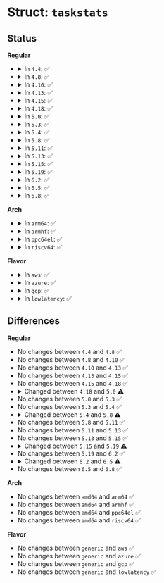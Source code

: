 # Struct: <code>taskstats</code>

## Status
<b>Regular</b>
<ul>
<li>
<details>
<summary>In <code>4.4</code>: ✅</summary>

```c
struct taskstats {
    __u16 version;
    __u32 ac_exitcode;
    __u8 ac_flag;
    __u8 ac_nice;
    __u64 cpu_count;
    __u64 cpu_delay_total;
    __u64 blkio_count;
    __u64 blkio_delay_total;
    __u64 swapin_count;
    __u64 swapin_delay_total;
    __u64 cpu_run_real_total;
    __u64 cpu_run_virtual_total;
    char ac_comm[32];
    __u8 ac_sched;
    __u8 ac_pad[3];
    __u32 ac_uid;
    __u32 ac_gid;
    __u32 ac_pid;
    __u32 ac_ppid;
    __u32 ac_btime;
    __u64 ac_etime;
    __u64 ac_utime;
    __u64 ac_stime;
    __u64 ac_minflt;
    __u64 ac_majflt;
    __u64 coremem;
    __u64 virtmem;
    __u64 hiwater_rss;
    __u64 hiwater_vm;
    __u64 read_char;
    __u64 write_char;
    __u64 read_syscalls;
    __u64 write_syscalls;
    __u64 read_bytes;
    __u64 write_bytes;
    __u64 cancelled_write_bytes;
    __u64 nvcsw;
    __u64 nivcsw;
    __u64 ac_utimescaled;
    __u64 ac_stimescaled;
    __u64 cpu_scaled_run_real_total;
    __u64 freepages_count;
    __u64 freepages_delay_total;
};
```
</details>
</li>
<li>
<details>
<summary>In <code>4.8</code>: ✅</summary>

```c
struct taskstats {
    __u16 version;
    __u32 ac_exitcode;
    __u8 ac_flag;
    __u8 ac_nice;
    __u64 cpu_count;
    __u64 cpu_delay_total;
    __u64 blkio_count;
    __u64 blkio_delay_total;
    __u64 swapin_count;
    __u64 swapin_delay_total;
    __u64 cpu_run_real_total;
    __u64 cpu_run_virtual_total;
    char ac_comm[32];
    __u8 ac_sched;
    __u8 ac_pad[3];
    __u32 ac_uid;
    __u32 ac_gid;
    __u32 ac_pid;
    __u32 ac_ppid;
    __u32 ac_btime;
    __u64 ac_etime;
    __u64 ac_utime;
    __u64 ac_stime;
    __u64 ac_minflt;
    __u64 ac_majflt;
    __u64 coremem;
    __u64 virtmem;
    __u64 hiwater_rss;
    __u64 hiwater_vm;
    __u64 read_char;
    __u64 write_char;
    __u64 read_syscalls;
    __u64 write_syscalls;
    __u64 read_bytes;
    __u64 write_bytes;
    __u64 cancelled_write_bytes;
    __u64 nvcsw;
    __u64 nivcsw;
    __u64 ac_utimescaled;
    __u64 ac_stimescaled;
    __u64 cpu_scaled_run_real_total;
    __u64 freepages_count;
    __u64 freepages_delay_total;
};
```
</details>
</li>
<li>
<details>
<summary>In <code>4.10</code>: ✅</summary>

```c
struct taskstats {
    __u16 version;
    __u32 ac_exitcode;
    __u8 ac_flag;
    __u8 ac_nice;
    __u64 cpu_count;
    __u64 cpu_delay_total;
    __u64 blkio_count;
    __u64 blkio_delay_total;
    __u64 swapin_count;
    __u64 swapin_delay_total;
    __u64 cpu_run_real_total;
    __u64 cpu_run_virtual_total;
    char ac_comm[32];
    __u8 ac_sched;
    __u8 ac_pad[3];
    __u32 ac_uid;
    __u32 ac_gid;
    __u32 ac_pid;
    __u32 ac_ppid;
    __u32 ac_btime;
    __u64 ac_etime;
    __u64 ac_utime;
    __u64 ac_stime;
    __u64 ac_minflt;
    __u64 ac_majflt;
    __u64 coremem;
    __u64 virtmem;
    __u64 hiwater_rss;
    __u64 hiwater_vm;
    __u64 read_char;
    __u64 write_char;
    __u64 read_syscalls;
    __u64 write_syscalls;
    __u64 read_bytes;
    __u64 write_bytes;
    __u64 cancelled_write_bytes;
    __u64 nvcsw;
    __u64 nivcsw;
    __u64 ac_utimescaled;
    __u64 ac_stimescaled;
    __u64 cpu_scaled_run_real_total;
    __u64 freepages_count;
    __u64 freepages_delay_total;
};
```
</details>
</li>
<li>
<details>
<summary>In <code>4.13</code>: ✅</summary>

```c
struct taskstats {
    __u16 version;
    __u32 ac_exitcode;
    __u8 ac_flag;
    __u8 ac_nice;
    __u64 cpu_count;
    __u64 cpu_delay_total;
    __u64 blkio_count;
    __u64 blkio_delay_total;
    __u64 swapin_count;
    __u64 swapin_delay_total;
    __u64 cpu_run_real_total;
    __u64 cpu_run_virtual_total;
    char ac_comm[32];
    __u8 ac_sched;
    __u8 ac_pad[3];
    __u32 ac_uid;
    __u32 ac_gid;
    __u32 ac_pid;
    __u32 ac_ppid;
    __u32 ac_btime;
    __u64 ac_etime;
    __u64 ac_utime;
    __u64 ac_stime;
    __u64 ac_minflt;
    __u64 ac_majflt;
    __u64 coremem;
    __u64 virtmem;
    __u64 hiwater_rss;
    __u64 hiwater_vm;
    __u64 read_char;
    __u64 write_char;
    __u64 read_syscalls;
    __u64 write_syscalls;
    __u64 read_bytes;
    __u64 write_bytes;
    __u64 cancelled_write_bytes;
    __u64 nvcsw;
    __u64 nivcsw;
    __u64 ac_utimescaled;
    __u64 ac_stimescaled;
    __u64 cpu_scaled_run_real_total;
    __u64 freepages_count;
    __u64 freepages_delay_total;
};
```
</details>
</li>
<li>
<details>
<summary>In <code>4.15</code>: ✅</summary>

```c
struct taskstats {
    __u16 version;
    __u32 ac_exitcode;
    __u8 ac_flag;
    __u8 ac_nice;
    __u64 cpu_count;
    __u64 cpu_delay_total;
    __u64 blkio_count;
    __u64 blkio_delay_total;
    __u64 swapin_count;
    __u64 swapin_delay_total;
    __u64 cpu_run_real_total;
    __u64 cpu_run_virtual_total;
    char ac_comm[32];
    __u8 ac_sched;
    __u8 ac_pad[3];
    __u32 ac_uid;
    __u32 ac_gid;
    __u32 ac_pid;
    __u32 ac_ppid;
    __u32 ac_btime;
    __u64 ac_etime;
    __u64 ac_utime;
    __u64 ac_stime;
    __u64 ac_minflt;
    __u64 ac_majflt;
    __u64 coremem;
    __u64 virtmem;
    __u64 hiwater_rss;
    __u64 hiwater_vm;
    __u64 read_char;
    __u64 write_char;
    __u64 read_syscalls;
    __u64 write_syscalls;
    __u64 read_bytes;
    __u64 write_bytes;
    __u64 cancelled_write_bytes;
    __u64 nvcsw;
    __u64 nivcsw;
    __u64 ac_utimescaled;
    __u64 ac_stimescaled;
    __u64 cpu_scaled_run_real_total;
    __u64 freepages_count;
    __u64 freepages_delay_total;
};
```
</details>
</li>
<li>
<details>
<summary>In <code>4.18</code>: ✅</summary>

```c
struct taskstats {
    __u16 version;
    __u32 ac_exitcode;
    __u8 ac_flag;
    __u8 ac_nice;
    __u64 cpu_count;
    __u64 cpu_delay_total;
    __u64 blkio_count;
    __u64 blkio_delay_total;
    __u64 swapin_count;
    __u64 swapin_delay_total;
    __u64 cpu_run_real_total;
    __u64 cpu_run_virtual_total;
    char ac_comm[32];
    __u8 ac_sched;
    __u8 ac_pad[3];
    __u32 ac_uid;
    __u32 ac_gid;
    __u32 ac_pid;
    __u32 ac_ppid;
    __u32 ac_btime;
    __u64 ac_etime;
    __u64 ac_utime;
    __u64 ac_stime;
    __u64 ac_minflt;
    __u64 ac_majflt;
    __u64 coremem;
    __u64 virtmem;
    __u64 hiwater_rss;
    __u64 hiwater_vm;
    __u64 read_char;
    __u64 write_char;
    __u64 read_syscalls;
    __u64 write_syscalls;
    __u64 read_bytes;
    __u64 write_bytes;
    __u64 cancelled_write_bytes;
    __u64 nvcsw;
    __u64 nivcsw;
    __u64 ac_utimescaled;
    __u64 ac_stimescaled;
    __u64 cpu_scaled_run_real_total;
    __u64 freepages_count;
    __u64 freepages_delay_total;
};
```
</details>
</li>
<li>
<details>
<summary>In <code>5.0</code>: ✅</summary>

```c
struct taskstats {
    __u16 version;
    __u32 ac_exitcode;
    __u8 ac_flag;
    __u8 ac_nice;
    __u64 cpu_count;
    __u64 cpu_delay_total;
    __u64 blkio_count;
    __u64 blkio_delay_total;
    __u64 swapin_count;
    __u64 swapin_delay_total;
    __u64 cpu_run_real_total;
    __u64 cpu_run_virtual_total;
    char ac_comm[32];
    __u8 ac_sched;
    __u8 ac_pad[3];
    __u32 ac_uid;
    __u32 ac_gid;
    __u32 ac_pid;
    __u32 ac_ppid;
    __u32 ac_btime;
    __u64 ac_etime;
    __u64 ac_utime;
    __u64 ac_stime;
    __u64 ac_minflt;
    __u64 ac_majflt;
    __u64 coremem;
    __u64 virtmem;
    __u64 hiwater_rss;
    __u64 hiwater_vm;
    __u64 read_char;
    __u64 write_char;
    __u64 read_syscalls;
    __u64 write_syscalls;
    __u64 read_bytes;
    __u64 write_bytes;
    __u64 cancelled_write_bytes;
    __u64 nvcsw;
    __u64 nivcsw;
    __u64 ac_utimescaled;
    __u64 ac_stimescaled;
    __u64 cpu_scaled_run_real_total;
    __u64 freepages_count;
    __u64 freepages_delay_total;
    __u64 thrashing_count;
    __u64 thrashing_delay_total;
};
```
</details>
</li>
<li>
<details>
<summary>In <code>5.3</code>: ✅</summary>

```c
struct taskstats {
    __u16 version;
    __u32 ac_exitcode;
    __u8 ac_flag;
    __u8 ac_nice;
    __u64 cpu_count;
    __u64 cpu_delay_total;
    __u64 blkio_count;
    __u64 blkio_delay_total;
    __u64 swapin_count;
    __u64 swapin_delay_total;
    __u64 cpu_run_real_total;
    __u64 cpu_run_virtual_total;
    char ac_comm[32];
    __u8 ac_sched;
    __u8 ac_pad[3];
    __u32 ac_uid;
    __u32 ac_gid;
    __u32 ac_pid;
    __u32 ac_ppid;
    __u32 ac_btime;
    __u64 ac_etime;
    __u64 ac_utime;
    __u64 ac_stime;
    __u64 ac_minflt;
    __u64 ac_majflt;
    __u64 coremem;
    __u64 virtmem;
    __u64 hiwater_rss;
    __u64 hiwater_vm;
    __u64 read_char;
    __u64 write_char;
    __u64 read_syscalls;
    __u64 write_syscalls;
    __u64 read_bytes;
    __u64 write_bytes;
    __u64 cancelled_write_bytes;
    __u64 nvcsw;
    __u64 nivcsw;
    __u64 ac_utimescaled;
    __u64 ac_stimescaled;
    __u64 cpu_scaled_run_real_total;
    __u64 freepages_count;
    __u64 freepages_delay_total;
    __u64 thrashing_count;
    __u64 thrashing_delay_total;
};
```
</details>
</li>
<li>
<details>
<summary>In <code>5.4</code>: ✅</summary>

```c
struct taskstats {
    __u16 version;
    __u32 ac_exitcode;
    __u8 ac_flag;
    __u8 ac_nice;
    __u64 cpu_count;
    __u64 cpu_delay_total;
    __u64 blkio_count;
    __u64 blkio_delay_total;
    __u64 swapin_count;
    __u64 swapin_delay_total;
    __u64 cpu_run_real_total;
    __u64 cpu_run_virtual_total;
    char ac_comm[32];
    __u8 ac_sched;
    __u8 ac_pad[3];
    __u32 ac_uid;
    __u32 ac_gid;
    __u32 ac_pid;
    __u32 ac_ppid;
    __u32 ac_btime;
    __u64 ac_etime;
    __u64 ac_utime;
    __u64 ac_stime;
    __u64 ac_minflt;
    __u64 ac_majflt;
    __u64 coremem;
    __u64 virtmem;
    __u64 hiwater_rss;
    __u64 hiwater_vm;
    __u64 read_char;
    __u64 write_char;
    __u64 read_syscalls;
    __u64 write_syscalls;
    __u64 read_bytes;
    __u64 write_bytes;
    __u64 cancelled_write_bytes;
    __u64 nvcsw;
    __u64 nivcsw;
    __u64 ac_utimescaled;
    __u64 ac_stimescaled;
    __u64 cpu_scaled_run_real_total;
    __u64 freepages_count;
    __u64 freepages_delay_total;
    __u64 thrashing_count;
    __u64 thrashing_delay_total;
};
```
</details>
</li>
<li>
<details>
<summary>In <code>5.8</code>: ✅</summary>

```c
struct taskstats {
    __u16 version;
    __u32 ac_exitcode;
    __u8 ac_flag;
    __u8 ac_nice;
    __u64 cpu_count;
    __u64 cpu_delay_total;
    __u64 blkio_count;
    __u64 blkio_delay_total;
    __u64 swapin_count;
    __u64 swapin_delay_total;
    __u64 cpu_run_real_total;
    __u64 cpu_run_virtual_total;
    char ac_comm[32];
    __u8 ac_sched;
    __u8 ac_pad[3];
    __u32 ac_uid;
    __u32 ac_gid;
    __u32 ac_pid;
    __u32 ac_ppid;
    __u32 ac_btime;
    __u64 ac_etime;
    __u64 ac_utime;
    __u64 ac_stime;
    __u64 ac_minflt;
    __u64 ac_majflt;
    __u64 coremem;
    __u64 virtmem;
    __u64 hiwater_rss;
    __u64 hiwater_vm;
    __u64 read_char;
    __u64 write_char;
    __u64 read_syscalls;
    __u64 write_syscalls;
    __u64 read_bytes;
    __u64 write_bytes;
    __u64 cancelled_write_bytes;
    __u64 nvcsw;
    __u64 nivcsw;
    __u64 ac_utimescaled;
    __u64 ac_stimescaled;
    __u64 cpu_scaled_run_real_total;
    __u64 freepages_count;
    __u64 freepages_delay_total;
    __u64 thrashing_count;
    __u64 thrashing_delay_total;
    __u64 ac_btime64;
};
```
</details>
</li>
<li>
<details>
<summary>In <code>5.11</code>: ✅</summary>

```c
struct taskstats {
    __u16 version;
    __u32 ac_exitcode;
    __u8 ac_flag;
    __u8 ac_nice;
    __u64 cpu_count;
    __u64 cpu_delay_total;
    __u64 blkio_count;
    __u64 blkio_delay_total;
    __u64 swapin_count;
    __u64 swapin_delay_total;
    __u64 cpu_run_real_total;
    __u64 cpu_run_virtual_total;
    char ac_comm[32];
    __u8 ac_sched;
    __u8 ac_pad[3];
    __u32 ac_uid;
    __u32 ac_gid;
    __u32 ac_pid;
    __u32 ac_ppid;
    __u32 ac_btime;
    __u64 ac_etime;
    __u64 ac_utime;
    __u64 ac_stime;
    __u64 ac_minflt;
    __u64 ac_majflt;
    __u64 coremem;
    __u64 virtmem;
    __u64 hiwater_rss;
    __u64 hiwater_vm;
    __u64 read_char;
    __u64 write_char;
    __u64 read_syscalls;
    __u64 write_syscalls;
    __u64 read_bytes;
    __u64 write_bytes;
    __u64 cancelled_write_bytes;
    __u64 nvcsw;
    __u64 nivcsw;
    __u64 ac_utimescaled;
    __u64 ac_stimescaled;
    __u64 cpu_scaled_run_real_total;
    __u64 freepages_count;
    __u64 freepages_delay_total;
    __u64 thrashing_count;
    __u64 thrashing_delay_total;
    __u64 ac_btime64;
};
```
</details>
</li>
<li>
<details>
<summary>In <code>5.13</code>: ✅</summary>

```c
struct taskstats {
    __u16 version;
    __u32 ac_exitcode;
    __u8 ac_flag;
    __u8 ac_nice;
    __u64 cpu_count;
    __u64 cpu_delay_total;
    __u64 blkio_count;
    __u64 blkio_delay_total;
    __u64 swapin_count;
    __u64 swapin_delay_total;
    __u64 cpu_run_real_total;
    __u64 cpu_run_virtual_total;
    char ac_comm[32];
    __u8 ac_sched;
    __u8 ac_pad[3];
    __u32 ac_uid;
    __u32 ac_gid;
    __u32 ac_pid;
    __u32 ac_ppid;
    __u32 ac_btime;
    __u64 ac_etime;
    __u64 ac_utime;
    __u64 ac_stime;
    __u64 ac_minflt;
    __u64 ac_majflt;
    __u64 coremem;
    __u64 virtmem;
    __u64 hiwater_rss;
    __u64 hiwater_vm;
    __u64 read_char;
    __u64 write_char;
    __u64 read_syscalls;
    __u64 write_syscalls;
    __u64 read_bytes;
    __u64 write_bytes;
    __u64 cancelled_write_bytes;
    __u64 nvcsw;
    __u64 nivcsw;
    __u64 ac_utimescaled;
    __u64 ac_stimescaled;
    __u64 cpu_scaled_run_real_total;
    __u64 freepages_count;
    __u64 freepages_delay_total;
    __u64 thrashing_count;
    __u64 thrashing_delay_total;
    __u64 ac_btime64;
};
```
</details>
</li>
<li>
<details>
<summary>In <code>5.15</code>: ✅</summary>

```c
struct taskstats {
    __u16 version;
    __u32 ac_exitcode;
    __u8 ac_flag;
    __u8 ac_nice;
    __u64 cpu_count;
    __u64 cpu_delay_total;
    __u64 blkio_count;
    __u64 blkio_delay_total;
    __u64 swapin_count;
    __u64 swapin_delay_total;
    __u64 cpu_run_real_total;
    __u64 cpu_run_virtual_total;
    char ac_comm[32];
    __u8 ac_sched;
    __u8 ac_pad[3];
    __u32 ac_uid;
    __u32 ac_gid;
    __u32 ac_pid;
    __u32 ac_ppid;
    __u32 ac_btime;
    __u64 ac_etime;
    __u64 ac_utime;
    __u64 ac_stime;
    __u64 ac_minflt;
    __u64 ac_majflt;
    __u64 coremem;
    __u64 virtmem;
    __u64 hiwater_rss;
    __u64 hiwater_vm;
    __u64 read_char;
    __u64 write_char;
    __u64 read_syscalls;
    __u64 write_syscalls;
    __u64 read_bytes;
    __u64 write_bytes;
    __u64 cancelled_write_bytes;
    __u64 nvcsw;
    __u64 nivcsw;
    __u64 ac_utimescaled;
    __u64 ac_stimescaled;
    __u64 cpu_scaled_run_real_total;
    __u64 freepages_count;
    __u64 freepages_delay_total;
    __u64 thrashing_count;
    __u64 thrashing_delay_total;
    __u64 ac_btime64;
};
```
</details>
</li>
<li>
<details>
<summary>In <code>5.19</code>: ✅</summary>

```c
struct taskstats {
    __u16 version;
    __u32 ac_exitcode;
    __u8 ac_flag;
    __u8 ac_nice;
    __u64 cpu_count;
    __u64 cpu_delay_total;
    __u64 blkio_count;
    __u64 blkio_delay_total;
    __u64 swapin_count;
    __u64 swapin_delay_total;
    __u64 cpu_run_real_total;
    __u64 cpu_run_virtual_total;
    char ac_comm[32];
    __u8 ac_sched;
    __u8 ac_pad[3];
    __u32 ac_uid;
    __u32 ac_gid;
    __u32 ac_pid;
    __u32 ac_ppid;
    __u32 ac_btime;
    __u64 ac_etime;
    __u64 ac_utime;
    __u64 ac_stime;
    __u64 ac_minflt;
    __u64 ac_majflt;
    __u64 coremem;
    __u64 virtmem;
    __u64 hiwater_rss;
    __u64 hiwater_vm;
    __u64 read_char;
    __u64 write_char;
    __u64 read_syscalls;
    __u64 write_syscalls;
    __u64 read_bytes;
    __u64 write_bytes;
    __u64 cancelled_write_bytes;
    __u64 nvcsw;
    __u64 nivcsw;
    __u64 ac_utimescaled;
    __u64 ac_stimescaled;
    __u64 cpu_scaled_run_real_total;
    __u64 freepages_count;
    __u64 freepages_delay_total;
    __u64 thrashing_count;
    __u64 thrashing_delay_total;
    __u64 ac_btime64;
    __u64 compact_count;
    __u64 compact_delay_total;
    __u32 ac_tgid;
    __u64 ac_tgetime;
    __u64 ac_exe_dev;
    __u64 ac_exe_inode;
    __u64 wpcopy_count;
    __u64 wpcopy_delay_total;
};
```
</details>
</li>
<li>
<details>
<summary>In <code>6.2</code>: ✅</summary>

```c
struct taskstats {
    __u16 version;
    __u32 ac_exitcode;
    __u8 ac_flag;
    __u8 ac_nice;
    __u64 cpu_count;
    __u64 cpu_delay_total;
    __u64 blkio_count;
    __u64 blkio_delay_total;
    __u64 swapin_count;
    __u64 swapin_delay_total;
    __u64 cpu_run_real_total;
    __u64 cpu_run_virtual_total;
    char ac_comm[32];
    __u8 ac_sched;
    __u8 ac_pad[3];
    __u32 ac_uid;
    __u32 ac_gid;
    __u32 ac_pid;
    __u32 ac_ppid;
    __u32 ac_btime;
    __u64 ac_etime;
    __u64 ac_utime;
    __u64 ac_stime;
    __u64 ac_minflt;
    __u64 ac_majflt;
    __u64 coremem;
    __u64 virtmem;
    __u64 hiwater_rss;
    __u64 hiwater_vm;
    __u64 read_char;
    __u64 write_char;
    __u64 read_syscalls;
    __u64 write_syscalls;
    __u64 read_bytes;
    __u64 write_bytes;
    __u64 cancelled_write_bytes;
    __u64 nvcsw;
    __u64 nivcsw;
    __u64 ac_utimescaled;
    __u64 ac_stimescaled;
    __u64 cpu_scaled_run_real_total;
    __u64 freepages_count;
    __u64 freepages_delay_total;
    __u64 thrashing_count;
    __u64 thrashing_delay_total;
    __u64 ac_btime64;
    __u64 compact_count;
    __u64 compact_delay_total;
    __u32 ac_tgid;
    __u64 ac_tgetime;
    __u64 ac_exe_dev;
    __u64 ac_exe_inode;
    __u64 wpcopy_count;
    __u64 wpcopy_delay_total;
};
```
</details>
</li>
<li>
<details>
<summary>In <code>6.5</code>: ✅</summary>

```c
struct taskstats {
    __u16 version;
    __u32 ac_exitcode;
    __u8 ac_flag;
    __u8 ac_nice;
    __u64 cpu_count;
    __u64 cpu_delay_total;
    __u64 blkio_count;
    __u64 blkio_delay_total;
    __u64 swapin_count;
    __u64 swapin_delay_total;
    __u64 cpu_run_real_total;
    __u64 cpu_run_virtual_total;
    char ac_comm[32];
    __u8 ac_sched;
    __u8 ac_pad[3];
    __u32 ac_uid;
    __u32 ac_gid;
    __u32 ac_pid;
    __u32 ac_ppid;
    __u32 ac_btime;
    __u64 ac_etime;
    __u64 ac_utime;
    __u64 ac_stime;
    __u64 ac_minflt;
    __u64 ac_majflt;
    __u64 coremem;
    __u64 virtmem;
    __u64 hiwater_rss;
    __u64 hiwater_vm;
    __u64 read_char;
    __u64 write_char;
    __u64 read_syscalls;
    __u64 write_syscalls;
    __u64 read_bytes;
    __u64 write_bytes;
    __u64 cancelled_write_bytes;
    __u64 nvcsw;
    __u64 nivcsw;
    __u64 ac_utimescaled;
    __u64 ac_stimescaled;
    __u64 cpu_scaled_run_real_total;
    __u64 freepages_count;
    __u64 freepages_delay_total;
    __u64 thrashing_count;
    __u64 thrashing_delay_total;
    __u64 ac_btime64;
    __u64 compact_count;
    __u64 compact_delay_total;
    __u32 ac_tgid;
    __u64 ac_tgetime;
    __u64 ac_exe_dev;
    __u64 ac_exe_inode;
    __u64 wpcopy_count;
    __u64 wpcopy_delay_total;
    __u64 irq_count;
    __u64 irq_delay_total;
};
```
</details>
</li>
<li>
<details>
<summary>In <code>6.8</code>: ✅</summary>

```c
struct taskstats {
    __u16 version;
    __u32 ac_exitcode;
    __u8 ac_flag;
    __u8 ac_nice;
    __u64 cpu_count;
    __u64 cpu_delay_total;
    __u64 blkio_count;
    __u64 blkio_delay_total;
    __u64 swapin_count;
    __u64 swapin_delay_total;
    __u64 cpu_run_real_total;
    __u64 cpu_run_virtual_total;
    char ac_comm[32];
    __u8 ac_sched;
    __u8 ac_pad[3];
    __u32 ac_uid;
    __u32 ac_gid;
    __u32 ac_pid;
    __u32 ac_ppid;
    __u32 ac_btime;
    __u64 ac_etime;
    __u64 ac_utime;
    __u64 ac_stime;
    __u64 ac_minflt;
    __u64 ac_majflt;
    __u64 coremem;
    __u64 virtmem;
    __u64 hiwater_rss;
    __u64 hiwater_vm;
    __u64 read_char;
    __u64 write_char;
    __u64 read_syscalls;
    __u64 write_syscalls;
    __u64 read_bytes;
    __u64 write_bytes;
    __u64 cancelled_write_bytes;
    __u64 nvcsw;
    __u64 nivcsw;
    __u64 ac_utimescaled;
    __u64 ac_stimescaled;
    __u64 cpu_scaled_run_real_total;
    __u64 freepages_count;
    __u64 freepages_delay_total;
    __u64 thrashing_count;
    __u64 thrashing_delay_total;
    __u64 ac_btime64;
    __u64 compact_count;
    __u64 compact_delay_total;
    __u32 ac_tgid;
    __u64 ac_tgetime;
    __u64 ac_exe_dev;
    __u64 ac_exe_inode;
    __u64 wpcopy_count;
    __u64 wpcopy_delay_total;
    __u64 irq_count;
    __u64 irq_delay_total;
};
```
</details>
</li>
</ul>
<b>Arch</b>
<ul>
<li>
<details>
<summary>In <code>arm64</code>: ✅</summary>

```c
struct taskstats {
    __u16 version;
    __u32 ac_exitcode;
    __u8 ac_flag;
    __u8 ac_nice;
    __u64 cpu_count;
    __u64 cpu_delay_total;
    __u64 blkio_count;
    __u64 blkio_delay_total;
    __u64 swapin_count;
    __u64 swapin_delay_total;
    __u64 cpu_run_real_total;
    __u64 cpu_run_virtual_total;
    char ac_comm[32];
    __u8 ac_sched;
    __u8 ac_pad[3];
    __u32 ac_uid;
    __u32 ac_gid;
    __u32 ac_pid;
    __u32 ac_ppid;
    __u32 ac_btime;
    __u64 ac_etime;
    __u64 ac_utime;
    __u64 ac_stime;
    __u64 ac_minflt;
    __u64 ac_majflt;
    __u64 coremem;
    __u64 virtmem;
    __u64 hiwater_rss;
    __u64 hiwater_vm;
    __u64 read_char;
    __u64 write_char;
    __u64 read_syscalls;
    __u64 write_syscalls;
    __u64 read_bytes;
    __u64 write_bytes;
    __u64 cancelled_write_bytes;
    __u64 nvcsw;
    __u64 nivcsw;
    __u64 ac_utimescaled;
    __u64 ac_stimescaled;
    __u64 cpu_scaled_run_real_total;
    __u64 freepages_count;
    __u64 freepages_delay_total;
    __u64 thrashing_count;
    __u64 thrashing_delay_total;
};
```
</details>
</li>
<li>
<details>
<summary>In <code>armhf</code>: ✅</summary>

```c
struct taskstats {
    __u16 version;
    __u32 ac_exitcode;
    __u8 ac_flag;
    __u8 ac_nice;
    __u64 cpu_count;
    __u64 cpu_delay_total;
    __u64 blkio_count;
    __u64 blkio_delay_total;
    __u64 swapin_count;
    __u64 swapin_delay_total;
    __u64 cpu_run_real_total;
    __u64 cpu_run_virtual_total;
    char ac_comm[32];
    __u8 ac_sched;
    __u8 ac_pad[3];
    __u32 ac_uid;
    __u32 ac_gid;
    __u32 ac_pid;
    __u32 ac_ppid;
    __u32 ac_btime;
    __u64 ac_etime;
    __u64 ac_utime;
    __u64 ac_stime;
    __u64 ac_minflt;
    __u64 ac_majflt;
    __u64 coremem;
    __u64 virtmem;
    __u64 hiwater_rss;
    __u64 hiwater_vm;
    __u64 read_char;
    __u64 write_char;
    __u64 read_syscalls;
    __u64 write_syscalls;
    __u64 read_bytes;
    __u64 write_bytes;
    __u64 cancelled_write_bytes;
    __u64 nvcsw;
    __u64 nivcsw;
    __u64 ac_utimescaled;
    __u64 ac_stimescaled;
    __u64 cpu_scaled_run_real_total;
    __u64 freepages_count;
    __u64 freepages_delay_total;
    __u64 thrashing_count;
    __u64 thrashing_delay_total;
};
```
</details>
</li>
<li>
<details>
<summary>In <code>ppc64el</code>: ✅</summary>

```c
struct taskstats {
    __u16 version;
    __u32 ac_exitcode;
    __u8 ac_flag;
    __u8 ac_nice;
    __u64 cpu_count;
    __u64 cpu_delay_total;
    __u64 blkio_count;
    __u64 blkio_delay_total;
    __u64 swapin_count;
    __u64 swapin_delay_total;
    __u64 cpu_run_real_total;
    __u64 cpu_run_virtual_total;
    char ac_comm[32];
    __u8 ac_sched;
    __u8 ac_pad[3];
    __u32 ac_uid;
    __u32 ac_gid;
    __u32 ac_pid;
    __u32 ac_ppid;
    __u32 ac_btime;
    __u64 ac_etime;
    __u64 ac_utime;
    __u64 ac_stime;
    __u64 ac_minflt;
    __u64 ac_majflt;
    __u64 coremem;
    __u64 virtmem;
    __u64 hiwater_rss;
    __u64 hiwater_vm;
    __u64 read_char;
    __u64 write_char;
    __u64 read_syscalls;
    __u64 write_syscalls;
    __u64 read_bytes;
    __u64 write_bytes;
    __u64 cancelled_write_bytes;
    __u64 nvcsw;
    __u64 nivcsw;
    __u64 ac_utimescaled;
    __u64 ac_stimescaled;
    __u64 cpu_scaled_run_real_total;
    __u64 freepages_count;
    __u64 freepages_delay_total;
    __u64 thrashing_count;
    __u64 thrashing_delay_total;
};
```
</details>
</li>
<li>
<details>
<summary>In <code>riscv64</code>: ✅</summary>

```c
struct taskstats {
    __u16 version;
    __u32 ac_exitcode;
    __u8 ac_flag;
    __u8 ac_nice;
    __u64 cpu_count;
    __u64 cpu_delay_total;
    __u64 blkio_count;
    __u64 blkio_delay_total;
    __u64 swapin_count;
    __u64 swapin_delay_total;
    __u64 cpu_run_real_total;
    __u64 cpu_run_virtual_total;
    char ac_comm[32];
    __u8 ac_sched;
    __u8 ac_pad[3];
    __u32 ac_uid;
    __u32 ac_gid;
    __u32 ac_pid;
    __u32 ac_ppid;
    __u32 ac_btime;
    __u64 ac_etime;
    __u64 ac_utime;
    __u64 ac_stime;
    __u64 ac_minflt;
    __u64 ac_majflt;
    __u64 coremem;
    __u64 virtmem;
    __u64 hiwater_rss;
    __u64 hiwater_vm;
    __u64 read_char;
    __u64 write_char;
    __u64 read_syscalls;
    __u64 write_syscalls;
    __u64 read_bytes;
    __u64 write_bytes;
    __u64 cancelled_write_bytes;
    __u64 nvcsw;
    __u64 nivcsw;
    __u64 ac_utimescaled;
    __u64 ac_stimescaled;
    __u64 cpu_scaled_run_real_total;
    __u64 freepages_count;
    __u64 freepages_delay_total;
    __u64 thrashing_count;
    __u64 thrashing_delay_total;
};
```
</details>
</li>
</ul>
<b>Flavor</b>
<ul>
<li>
<details>
<summary>In <code>aws</code>: ✅</summary>

```c
struct taskstats {
    __u16 version;
    __u32 ac_exitcode;
    __u8 ac_flag;
    __u8 ac_nice;
    __u64 cpu_count;
    __u64 cpu_delay_total;
    __u64 blkio_count;
    __u64 blkio_delay_total;
    __u64 swapin_count;
    __u64 swapin_delay_total;
    __u64 cpu_run_real_total;
    __u64 cpu_run_virtual_total;
    char ac_comm[32];
    __u8 ac_sched;
    __u8 ac_pad[3];
    __u32 ac_uid;
    __u32 ac_gid;
    __u32 ac_pid;
    __u32 ac_ppid;
    __u32 ac_btime;
    __u64 ac_etime;
    __u64 ac_utime;
    __u64 ac_stime;
    __u64 ac_minflt;
    __u64 ac_majflt;
    __u64 coremem;
    __u64 virtmem;
    __u64 hiwater_rss;
    __u64 hiwater_vm;
    __u64 read_char;
    __u64 write_char;
    __u64 read_syscalls;
    __u64 write_syscalls;
    __u64 read_bytes;
    __u64 write_bytes;
    __u64 cancelled_write_bytes;
    __u64 nvcsw;
    __u64 nivcsw;
    __u64 ac_utimescaled;
    __u64 ac_stimescaled;
    __u64 cpu_scaled_run_real_total;
    __u64 freepages_count;
    __u64 freepages_delay_total;
    __u64 thrashing_count;
    __u64 thrashing_delay_total;
};
```
</details>
</li>
<li>
<details>
<summary>In <code>azure</code>: ✅</summary>

```c
struct taskstats {
    __u16 version;
    __u32 ac_exitcode;
    __u8 ac_flag;
    __u8 ac_nice;
    __u64 cpu_count;
    __u64 cpu_delay_total;
    __u64 blkio_count;
    __u64 blkio_delay_total;
    __u64 swapin_count;
    __u64 swapin_delay_total;
    __u64 cpu_run_real_total;
    __u64 cpu_run_virtual_total;
    char ac_comm[32];
    __u8 ac_sched;
    __u8 ac_pad[3];
    __u32 ac_uid;
    __u32 ac_gid;
    __u32 ac_pid;
    __u32 ac_ppid;
    __u32 ac_btime;
    __u64 ac_etime;
    __u64 ac_utime;
    __u64 ac_stime;
    __u64 ac_minflt;
    __u64 ac_majflt;
    __u64 coremem;
    __u64 virtmem;
    __u64 hiwater_rss;
    __u64 hiwater_vm;
    __u64 read_char;
    __u64 write_char;
    __u64 read_syscalls;
    __u64 write_syscalls;
    __u64 read_bytes;
    __u64 write_bytes;
    __u64 cancelled_write_bytes;
    __u64 nvcsw;
    __u64 nivcsw;
    __u64 ac_utimescaled;
    __u64 ac_stimescaled;
    __u64 cpu_scaled_run_real_total;
    __u64 freepages_count;
    __u64 freepages_delay_total;
    __u64 thrashing_count;
    __u64 thrashing_delay_total;
};
```
</details>
</li>
<li>
<details>
<summary>In <code>gcp</code>: ✅</summary>

```c
struct taskstats {
    __u16 version;
    __u32 ac_exitcode;
    __u8 ac_flag;
    __u8 ac_nice;
    __u64 cpu_count;
    __u64 cpu_delay_total;
    __u64 blkio_count;
    __u64 blkio_delay_total;
    __u64 swapin_count;
    __u64 swapin_delay_total;
    __u64 cpu_run_real_total;
    __u64 cpu_run_virtual_total;
    char ac_comm[32];
    __u8 ac_sched;
    __u8 ac_pad[3];
    __u32 ac_uid;
    __u32 ac_gid;
    __u32 ac_pid;
    __u32 ac_ppid;
    __u32 ac_btime;
    __u64 ac_etime;
    __u64 ac_utime;
    __u64 ac_stime;
    __u64 ac_minflt;
    __u64 ac_majflt;
    __u64 coremem;
    __u64 virtmem;
    __u64 hiwater_rss;
    __u64 hiwater_vm;
    __u64 read_char;
    __u64 write_char;
    __u64 read_syscalls;
    __u64 write_syscalls;
    __u64 read_bytes;
    __u64 write_bytes;
    __u64 cancelled_write_bytes;
    __u64 nvcsw;
    __u64 nivcsw;
    __u64 ac_utimescaled;
    __u64 ac_stimescaled;
    __u64 cpu_scaled_run_real_total;
    __u64 freepages_count;
    __u64 freepages_delay_total;
    __u64 thrashing_count;
    __u64 thrashing_delay_total;
};
```
</details>
</li>
<li>
<details>
<summary>In <code>lowlatency</code>: ✅</summary>

```c
struct taskstats {
    __u16 version;
    __u32 ac_exitcode;
    __u8 ac_flag;
    __u8 ac_nice;
    __u64 cpu_count;
    __u64 cpu_delay_total;
    __u64 blkio_count;
    __u64 blkio_delay_total;
    __u64 swapin_count;
    __u64 swapin_delay_total;
    __u64 cpu_run_real_total;
    __u64 cpu_run_virtual_total;
    char ac_comm[32];
    __u8 ac_sched;
    __u8 ac_pad[3];
    __u32 ac_uid;
    __u32 ac_gid;
    __u32 ac_pid;
    __u32 ac_ppid;
    __u32 ac_btime;
    __u64 ac_etime;
    __u64 ac_utime;
    __u64 ac_stime;
    __u64 ac_minflt;
    __u64 ac_majflt;
    __u64 coremem;
    __u64 virtmem;
    __u64 hiwater_rss;
    __u64 hiwater_vm;
    __u64 read_char;
    __u64 write_char;
    __u64 read_syscalls;
    __u64 write_syscalls;
    __u64 read_bytes;
    __u64 write_bytes;
    __u64 cancelled_write_bytes;
    __u64 nvcsw;
    __u64 nivcsw;
    __u64 ac_utimescaled;
    __u64 ac_stimescaled;
    __u64 cpu_scaled_run_real_total;
    __u64 freepages_count;
    __u64 freepages_delay_total;
    __u64 thrashing_count;
    __u64 thrashing_delay_total;
};
```
</details>
</li>
</ul>

## Differences
<b>Regular</b>
<ul>
<li>
No changes between <code>4.4</code> and <code>4.8</code> ✅
</li>
<li>
No changes between <code>4.8</code> and <code>4.10</code> ✅
</li>
<li>
No changes between <code>4.10</code> and <code>4.13</code> ✅
</li>
<li>
No changes between <code>4.13</code> and <code>4.15</code> ✅
</li>
<li>
No changes between <code>4.15</code> and <code>4.18</code> ✅
</li>
<li>
<details>
<summary>Changed between <code>4.18</code> and <code>5.0</code> ⚠️</summary>
<ul>
<li>
<b>Field added. </b>
<code>__u64 thrashing_count</code>
</li>
<li>
<b>Field added. </b>
<code>__u64 thrashing_delay_total</code>
</li>
</ul>
</details>
</li>
<li>
No changes between <code>5.0</code> and <code>5.3</code> ✅
</li>
<li>
No changes between <code>5.3</code> and <code>5.4</code> ✅
</li>
<li>
<details>
<summary>Changed between <code>5.4</code> and <code>5.8</code> ⚠️</summary>
<ul>
<li>
<b>Field added. </b>
<code>__u64 ac_btime64</code>
</li>
</ul>
</details>
</li>
<li>
No changes between <code>5.8</code> and <code>5.11</code> ✅
</li>
<li>
No changes between <code>5.11</code> and <code>5.13</code> ✅
</li>
<li>
No changes between <code>5.13</code> and <code>5.15</code> ✅
</li>
<li>
<details>
<summary>Changed between <code>5.15</code> and <code>5.19</code> ⚠️</summary>
<ul>
<li>
<b>Field added. </b>
<code>__u64 compact_count</code>
</li>
<li>
<b>Field added. </b>
<code>__u64 compact_delay_total</code>
</li>
<li>
<b>Field added. </b>
<code>__u32 ac_tgid</code>
</li>
<li>
<b>Field added. </b>
<code>__u64 ac_tgetime</code>
</li>
<li>
<b>Field added. </b>
<code>__u64 ac_exe_dev</code>
</li>
<li>
<b>Field added. </b>
<code>__u64 ac_exe_inode</code>
</li>
<li>
<b>Field added. </b>
<code>__u64 wpcopy_count</code>
</li>
<li>
<b>Field added. </b>
<code>__u64 wpcopy_delay_total</code>
</li>
</ul>
</details>
</li>
<li>
No changes between <code>5.19</code> and <code>6.2</code> ✅
</li>
<li>
<details>
<summary>Changed between <code>6.2</code> and <code>6.5</code> ⚠️</summary>
<ul>
<li>
<b>Field added. </b>
<code>__u64 irq_count</code>
</li>
<li>
<b>Field added. </b>
<code>__u64 irq_delay_total</code>
</li>
</ul>
</details>
</li>
<li>
No changes between <code>6.5</code> and <code>6.8</code> ✅
</li>
</ul>
<b>Arch</b>
<ul>
<li>
No changes between <code>amd64</code> and <code>arm64</code> ✅
</li>
<li>
No changes between <code>amd64</code> and <code>armhf</code> ✅
</li>
<li>
No changes between <code>amd64</code> and <code>ppc64el</code> ✅
</li>
<li>
No changes between <code>amd64</code> and <code>riscv64</code> ✅
</li>
</ul>
<b>Flavor</b>
<ul>
<li>
No changes between <code>generic</code> and <code>aws</code> ✅
</li>
<li>
No changes between <code>generic</code> and <code>azure</code> ✅
</li>
<li>
No changes between <code>generic</code> and <code>gcp</code> ✅
</li>
<li>
No changes between <code>generic</code> and <code>lowlatency</code> ✅
</li>
</ul>
